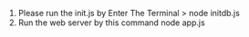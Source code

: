 1. Please run the init.js by Enter The Terminal > node initdb.js
2. Run the web server by this command node app.js